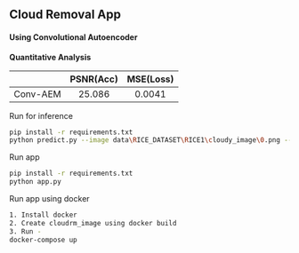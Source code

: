 ## Cloud Removal App
#### Using Convolutional Autoencoder

**Quantitative Analysis**

|               |  PSNR(Acc)  | MSE(Loss) |
| :-----------: | :----: | :---: |
|   Conv-AEM    | 25.086 |0.0041 |

Run for inference 
```bash
pip install -r requirements.txt
python predict.py --image data\RICE_DATASET\RICE1\cloudy_image\0.png --out_dir results --gpu True
```

Run app
```bash
pip install -r requirements.txt
python app.py
```

Run app using docker
```bash
1. Install docker
2. Create cloudrm_image using docker build 
3. Run -
docker-compose up 
```
